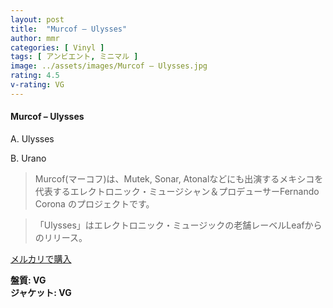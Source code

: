 ```yaml
---
layout: post
title:  "Murcof – Ulysses"
author: mmr
categories: [ Vinyl ]
tags: [ アンビエント, ミニマル ]
image: ../assets/images/Murcof – Ulysses.jpg
rating: 4.5
v-rating: VG
---
```


#### Murcof – Ulysses

A. Ulysses

B. Urano

> Murcof(マーコフ)は、Mutek, Sonar, Atonalなどにも出演するメキシコを代表するエレクトロニック・ミュージシャン＆プロデューサーFernando Corona のプロジェクトです。

> 「Ulysses」はエレクトロニック・ミュージックの老舗レーベルLeafからのリリース。



[メルカリで購入](https://jp.mercari.com/item/m64922500191)

<div class="mt-4 mb-4 d-flex align-items-center">
<strong class="mr-1">盤質: VG</strong>
</div>
<div class="mt-4 mb-4 d-flex align-items-center">
<strong class="mr-1">ジャケット: VG</strong>
</div>
